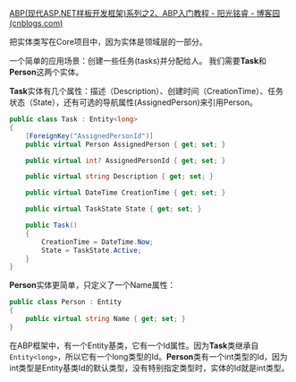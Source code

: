 [ABP(现代ASP.NET样板开发框架)系列之2、ABP入门教程 - 阳光铭睿 - 博客园 (cnblogs.com)](https://www.cnblogs.com/mienreal/p/4532077.html)

把实体类写在Core项目中，因为实体是领域层的一部分。

一个简单的应用场景：创建一些任务(tasks)并分配给人。 我们需要**Task**和**Person**这两个实体。

**Task**实体有几个属性：描述（Description）、创建时间（CreationTime）、任务状态（State），还有可选的导航属性(AssignedPerson)来引用Person。
```C#
public class Task : Entity<long>
{
    [ForeignKey("AssignedPersonId")]
    public virtual Person AssignedPerson { get; set; }

    public virtual int? AssignedPersonId { get; set; }

    public virtual string Description { get; set; }

    public virtual DateTime CreationTime { get; set; }

    public virtual TaskState State { get; set; }

    public Task()
    {
        CreationTime = DateTime.Now;
        State = TaskState.Active;
    }
}
```

**Person**实体更简单，只定义了一个Name属性：

```C#
public class Person : Entity
{
    public virtual string Name { get; set; }
}
```

在ABP框架中，有一个Entity基类，它有一个Id属性。因为**Task**类继承自`Entity<long>`，所以它有一个long类型的Id。**Person**类有一个int类型的Id，因为int类型是Entity基类Id的默认类型，没有特别指定类型时，实体的Id就是int类型。

